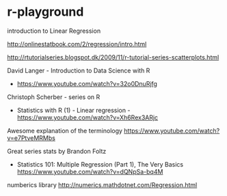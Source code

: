 # r-playground

introduction to Linear Regression

http://onlinestatbook.com/2/regression/intro.html

http://rtutorialseries.blogspot.dk/2009/11/r-tutorial-series-scatterplots.html

David Langer - Introduction to Data Science with R

- https://www.youtube.com/watch?v=32o0DnuRjfg

Christoph Scherber - series on R

- Statistics with R (1) - Linear regression - https://www.youtube.com/watch?v=Xh6Rex3ARjc


Awesome explanation of the terminology  https://www.youtube.com/watch?v=e7PtveMRMbs




Great series stats by Brandon Foltz

- Statistics 101: Multiple Regression (Part 1), The Very Basics  https://www.youtube.com/watch?v=dQNpSa-bq4M


numberics library http://numerics.mathdotnet.com/Regression.html 
